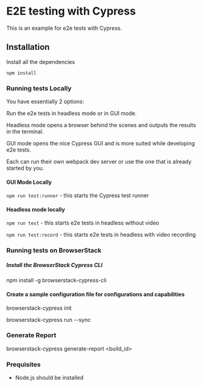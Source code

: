 # E2E testing with Cypress

This is an example for e2e tests with Cypress.

## Installation
Install all the dependencies

`npm install`

### Running tests Locally
You have essentially 2 options: 

Run the e2e tests in headless mode or in GUI mode. 

Headless mode opens a browser behind the scenes
and outputs the results in the terminal.

GUI mode opens the nice Cypress GUI and is more suited while developing e2e tests.

Each can run their own webpack dev server or use the one that is already started by you.

#### GUI Mode Locally
`npm run test:runner` - this starts the Cypress test runner


#### Headless mode locally
`npm run test` - this starts e2e tests in headless without video

`npm run test:record` - this starts e2e tests in headless with video recording


### Running tests on BrowserStack

##### Install the BrowserStack Cypress CLI

npm install -g browserstack-cypress-cli


#### Create a sample configuration file for configurations and capabilities

browserstack-cypress init

browserstack-cypress run --sync


### Generate Report

browserstack-cypress generate-report <build_id>


### Prequisites
- Node.js should be installed



